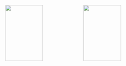<div>
  <img src="https://github-readme-stats.vercel.app/api?username=DvvCz&hide_border=true&show_icons=true&bg_color=0000&text_color=666666" height=180px width=49%>
  <img src="https://github-readme-stats.vercel.app/api/top-langs?username=DvvCz&hide_border=true&layout=compact&hide=c++,cmake&bg_color=0000" height=180px width=49%>
</div>
